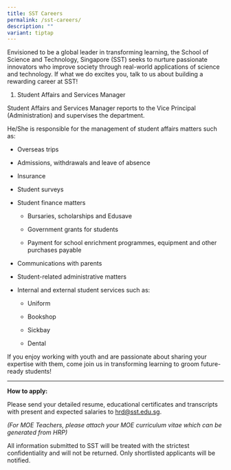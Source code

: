 ```yaml
---
title: SST Careers
permalink: /sst-careers/
description: ""
variant: tiptap
---
```

<p>Envisioned to be a global leader in transforming learning, the School
of Science and Technology, Singapore (SST) seeks to nurture passionate
innovators who improve society through real-world applications of science
and technology. If what we do excites you, talk to us about building a
rewarding career at SST!</p>
<ol data-tight="true" class="tight">
<li>
<p>Student Affairs and Services Manager</p>
</li>
</ol>
<p>Student Affairs and Services Manager reports to the Vice Principal (Administration)
and supervises the department.</p>
<p>He/She is responsible for the management of student affairs matters such
as:</p>
<ul>
<li>
<p>Overseas trips</p>
</li>
<li>
<p>Admissions, withdrawals and leave of absence</p>
</li>
<li>
<p>Insurance</p>
</li>
<li>
<p>Student surveys</p>
</li>
<li>
<p>Student finance matters</p>
<ul data-tight="true" class="tight">
<li>
<p>Bursaries, scholarships and Edusave</p>
</li>
<li>
<p>Government&nbsp;grants for students</p>
</li>
<li>
<p>Payment for school enrichment programmes, equipment and other purchases
payable</p>
</li>
</ul>
</li>
<li>
<p>Communications&nbsp;with parents</p>
</li>
<li>
<p>Student-related administrative matters</p>
</li>
<li>
<p>Internal and external student services such as:</p>
<ul data-tight="true" class="tight">
<li>
<p>Uniform</p>
</li>
<li>
<p>Bookshop</p>
</li>
<li>
<p>Sickbay</p>
</li>
<li>
<p>Dental</p>
</li>
</ul>
</li>
</ul>
<p>If you enjoy working with youth and are passionate about sharing your
expertise with them, come join us in transforming learning to groom future-ready
students!</p>
<hr>
<p><strong>How to apply:</strong>
</p>
<p>Please send your detailed resume, educational certificates and transcripts
with present and expected salaries to&nbsp;<a href="mailto:hrd@sst.edu.sg" rel="noopener noreferrer nofollow" target="_blank">hrd@sst.edu.sg</a>.</p>
<p><em>(For MOE Teachers, please attach your MOE curriculum vitae which can be generated from HRP)</em>
</p>
<p>All information submitted to SST will be treated with the strictest confidentiality
and will not be returned. Only shortlisted applicants will be notified.</p>